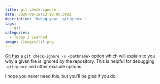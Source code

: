 ```yaml
---
title: git check-ignore
date: 2020-09-18T13:10:00.000Z
description: "Debug your .gitignore "
tags:
  - git
categories:
  - Today I Learned
image: /images/til.png
---
```

[Git has](https://git-scm.com/docs/git-check-ignore) a `git check-ignore -v <pathname>` option which will explain to you why a given file is ignored by the repository. This is helpful for debugging `.gitignore` and other exclude options.

I hope you never need this, but you'll be glad if you do.
